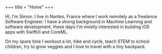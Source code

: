 +++
title = "Home"
+++

Hi, I'm Simon. I live in Nantes, France where I work remotely as a freelance Software Engineer. I have a strong background in Machine Learning and software development, these days I'm mostly interested in building iOS apps with SwiftUI and CoreML.

On my spare time I workout a lot, hike and cycle, teach STEM to school children, try to grow veggies and I love to travel with a tiny backpack.
